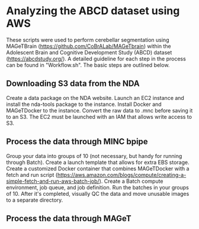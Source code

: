 # Analyzing the ABCD dataset using AWS

These scripts were used to perform cerebellar segmentation using MAGeTBrain (https://github.com/CoBrALab/MAGeTbrain) within the Adolescent Brain and Cognitive Development Study (ABCD) dataset (https://abcdstudy.org/). A detailed guideline for each step in the process can be found in "Workflow.sh". The basic steps are outlined below. 

## Downloading S3 data from the NDA
Create a data package on the NDA website. Launch an EC2 instance and install the nda-tools package to the instance. Install Docker and MAGeTDocker to the instance. Convert the raw data to .mnc before saving it to an S3. The EC2 must be launched with an IAM that allows write access to S3.

## Process the data through MINC bpipe
Group your data into groups of 10 (not necessary, but handy for running through Batch). Create a launch template that allows for extra EBS storage. Create a customized Docker container that combines MAGeTDocker with a fetch and run script (https://aws.amazon.com/blogs/compute/creating-a-simple-fetch-and-run-aws-batch-job/). Create a Batch compute environment, job queue, and job definition. Run the batches in your groups of 10. After it's completed, visually QC the data and move unusable images to a separate directory.

## Process the data through MAGeT

